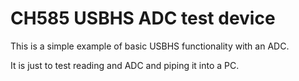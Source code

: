# CH585 USBHS ADC test device

This is a simple example of basic USBHS functionality with an ADC.

It is just to test reading and ADC and piping it into a PC.
